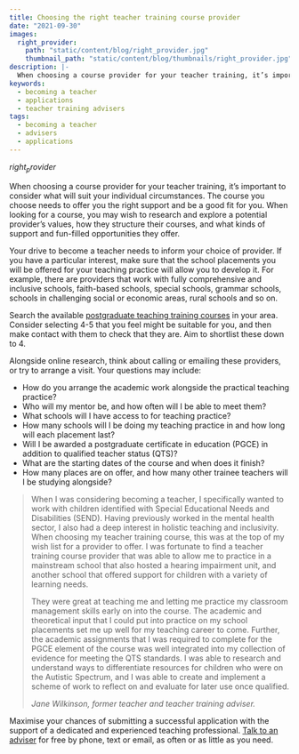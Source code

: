 ```yaml
---
title: Choosing the right teacher training course provider
date: "2021-09-30"
images:
  right_provider:
    path: "static/content/blog/right_provider.jpg"
    thumbnail_path: "static/content/blog/thumbnails/right_provider.jpg"
description: |-
  When choosing a course provider for your teacher training, it’s important to consider what will suit your individual circumstances. Here are some tips on what you may wish to research.
keywords:
  - becoming a teacher
  - applications
  - teacher training advisers
tags:
  - becoming a teacher
  - advisers
  - applications
---
```


$right_provider$

When choosing a course provider for your teacher training, it’s important to consider what will suit your individual circumstances. The course you choose needs to offer you the right support and be a good fit for you. When looking for a course, you may wish to research and explore a potential provider’s values, how they structure their courses, and what kinds of support and fun-filled opportunities they offer.

Your drive to become a teacher needs to inform your choice of provider. If you have a particular interest, make sure that the school placements you will be offered for your teaching practice will allow you to develop it. For example, there are providers that work with fully comprehensive and inclusive schools, faith-based schools, special schools, grammar schools, schools in challenging social or economic areas, rural schools and so on.

Search the available [postgraduate teaching training courses](https://www.gov.uk/find-postgraduate-teacher-training-courses) in your area. Consider selecting 4-5 that you feel might be suitable for you, and then make contact with them to check that they are. Aim to shortlist these down to 4. 

Alongside online research, think about calling or emailing these providers, or try to arrange a visit. Your questions may include:

* How do you arrange the academic work alongside the practical teaching practice?
* Who will my mentor be, and how often will I be able to meet them?
* What schools will I have access to for teaching practice? 
* How many schools will I be doing my teaching practice in and how long will each placement last? 
* Will I be awarded a postgraduate certificate in education (PGCE) in addition to qualified teacher status (QTS)?
* What are the starting dates of the course and when does it finish?
* How many places are on offer, and how many other trainee teachers will I be studying alongside?

> When I was considering becoming a teacher, I specifically wanted to work with children identified with Special Educational Needs and Disabilities (SEND). Having previously worked in the mental health sector, I also had a deep interest in holistic teaching and inclusivity. When choosing my teacher training course, this was at the top of my wish list for a provider to offer. I was fortunate to find a teacher training course provider that was able to allow me to practice in a mainstream school that also hosted a hearing impairment unit, and another school that offered support for children with a variety of learning needs.
>
> They were great at teaching me and letting me practice my classroom management skills early on into the course. The academic and theoretical input that I could put into practice on my school placements set me up well for my teaching career to come. Further, the academic assignments that I was required to complete for the PGCE element of the course was well integrated into my collection of evidence for meeting the QTS standards. I was able to research and understand ways to differentiate resources for children who were on the Autistic Spectrum, and I was able to create and implement a scheme of work to reflect on and evaluate for later use once qualified.
>
>_Jane Wilkinson, former teacher and teacher training adviser._

Maximise your chances of submitting a successful application with the support of a dedicated and experienced teaching professional. [Talk to an adviser](/teacher-training-advisers) for free by phone, text or email, as often or as little as you need.
